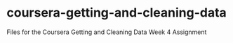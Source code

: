 # coursera-getting-and-cleaning-data
Files for the Coursera Getting and Cleaning Data Week 4 Assignment
